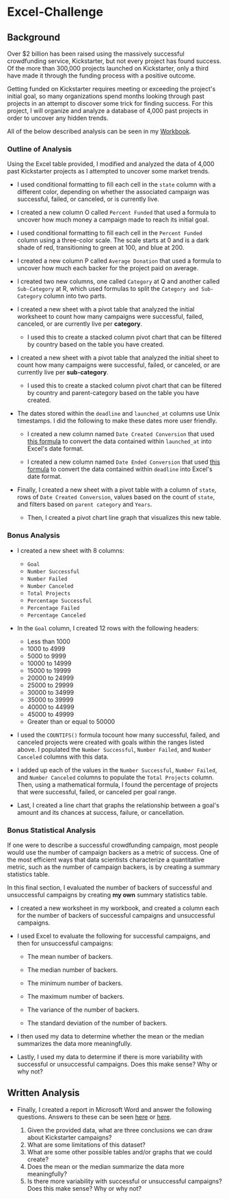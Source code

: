 # Excel-Challenge

## Background

Over $2 billion has been raised using the massively successful crowdfunding service, Kickstarter, but not every project has found success. Of the more than 300,000 projects launched on Kickstarter, only a third have made it through the funding process with a positive outcome.

Getting funded on Kickstarter requires meeting or exceeding the project's initial goal, so many organizations spend months looking through past projects in an attempt to discover some trick for finding success. For this project, I will organize and analyze a database of 4,000 past projects in order to uncover any hidden trends.

All of the below described analysis can be seen in my [Workbook](Workbook.xlsx).

### Outline of Analysis

Using the Excel table provided, I modified and analyzed the data of 4,000 past Kickstarter projects as I attempted to uncover some market trends.

* I used conditional formatting to fill each cell in the `state` column with a different color, depending on whether the associated campaign was successful, failed, or canceled, or is currently live.

* I created a new column O called `Percent Funded` that used a formula to uncover how much money a campaign made to reach its initial goal.

* I used conditional formatting to fill each cell in the `Percent Funded` column using a three-color scale. The scale starts at 0 and is a dark shade of red, transitioning to green at 100, and blue at 200.

* I created a new column P called `Average Donation` that used a formula to uncover how much each backer for the project paid on average.

* I created two new columns, one called `Category` at Q and another called `Sub-Category` at R, which used formulas to split the `Category and Sub-Category` column into two parts.

* I created a new sheet with a pivot table that analyzed the initial worksheet to count how many campaigns were successful, failed, canceled, or are currently live per **category**.

    * I used this to create a stacked column pivot chart that can be filtered by country based on the table you have created.

* I created a new sheet with a pivot table that analyzed the initial sheet to count how many campaigns were successful, failed, or canceled, or are currently live per **sub-category**.

    * I used this to create a stacked column pivot chart that can be filtered by country and parent-category based on the table you have created.

* The dates stored within the `deadline` and `launched_at` columns use Unix timestamps. I did the following to make these dates more user friendly.

  * I created a new column named `Date Created Conversion` that used [this formula](https://www.extendoffice.com/documents/excel/2473-excel-timestamp-to-date.html) to convert the data contained within `launched_at` into Excel's date format.

  * I created a new column named `Date Ended Conversion` that used [this formula](https://www.extendoffice.com/documents/excel/2473-excel-timestamp-to-date.html) to convert the data contained within `deadline` into Excel's date format.

* Finally, I created a new sheet with a pivot table with a column of `state`, rows of `Date Created Conversion`, values based on the count of `state`, and filters based on `parent category` and `Years`.

  * Then, I created a pivot chart line graph that visualizes this new table.

### Bonus Analysis

* I created a new sheet with 8 columns:

  * `Goal`
  * `Number Successful`
  * `Number Failed`
  * `Number Canceled`
  * `Total Projects`
  * `Percentage Successful`
  * `Percentage Failed`
  * `Percentage Canceled`

* In the `Goal` column, I created 12 rows with the following headers:

  * Less than 1000
  * 1000 to 4999
  * 5000 to 9999
  * 10000 to 14999
  * 15000 to 19999
  * 20000 to 24999
  * 25000 to 29999
  * 30000 to 34999
  * 35000 to 39999
  * 40000 to 44999
  * 45000 to 49999
  * Greater than or equal to 50000

* I used the `COUNTIFS()` formula tocount how many successful, failed, and canceled projects were created with goals within the ranges listed above. I populated the `Number Successful`, `Number Failed`, and `Number Canceled` columns with this data.

* I added up each of the values in the `Number Successful`, `Number Failed`, and `Number Canceled` columns to populate the `Total Projects` column. Then, using a mathematical formula, I found the percentage of projects that were successful, failed, or canceled per goal range.

* Last, I created a line chart that graphs the relationship between a goal's amount and its chances at success, failure, or cancellation.

### Bonus Statistical Analysis

If one were to describe a successful crowdfunding campaign, most people would use the number of campaign backers as a metric of success. One of the most efficient ways that data scientists characterize a quantitative metric, such as the number of campaign backers, is by creating a summary statistics table.

In this final section, I evaluated the number of backers of successful and unsuccessful campaigns by creating **my own** summary statistics table.

* I created a new worksheet in my workbook, and created a column each for the number of backers of successful campaigns and unsuccessful campaigns.

* I used Excel to evaluate the following for successful campaigns, and then for unsuccessful campaigns:

  * The mean number of backers.

  * The median number of backers.

  * The minimum number of backers.

  * The maximum number of backers.

  * The variance of the number of backers.

  * The standard deviation of the number of backers.

* I then used my data to determine whether the mean or the median summarizes the data more meaningfully.

* Lastly, I used my data to determine if there is more variability with successful or unsuccessful campaigns. Does this make sense? Why or why not?

## Written Analysis
* Finally, I created a report in Microsoft Word and answer the following questions. Answers to these can be seen [here](Analysis.md) or [here](Analysis.docx).

    1. Given the provided data, what are three conclusions we can draw about Kickstarter campaigns?
    2. What are some limitations of this dataset?
    3. What are some other possible tables and/or graphs that we could create?
    4. Does the mean or the median summarize the data more meaningfully?
    5. Is there more variability with successful or unsuccessful campaigns? Does this make sense? Why or why not?
